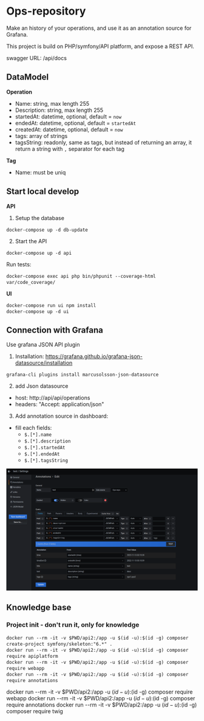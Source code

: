 # Ops-repository

Make an history of your operations, and use it as an annotation source for Grafana.

This project is build on PHP/symfony/API platform, and expose a REST API.

swagger URL: /api/docs

## DataModel

**Operation**
* Name: string, max length 255
* Description: string, max length 255
* startedAt: datetime, optional, default = `now`
* endedAt: datetime, optional, default = `startedAt`
* createdAt: datetime, optional, default = `now`
* tags: array of strings
* tagsString: readonly, same as tags, but instead of returning an array, it return a string with `,` separator for each tag

**Tag**
* Name: must be uniq

## Start local develop

**API**

1. Setup the database
```
docker-compose up -d db-update
```
2. Start the API
```
docker-compose up -d api
```

Run tests:
```
docker-compose exec api php bin/phpunit --coverage-html var/code_coverage/
```


**UI**

```
docker-compose run ui npm install
docker-compose up -d ui
```

## Connection with Grafana

Use grafana JSON API plugin

1. Installation: https://grafana.github.io/grafana-json-datasource/installation
```
grafana-cli plugins install marcusolsson-json-datasource
```

2. add Json datasource
  * host: http://api/api/operations
  * headers: "Accept: application/json"
3. Add annotation source in dashboard:
  * fill each fields:
    * `$.[*].name`
    * `$.[*].description`
    * `$.[*].startedAt`
    * `$.[*].endedAt`
    * `$.[*].tagsString`

![Grafana dashboard annotation config](./asset/grafana_annotation_source_config.png)



## Knowledge base

### Project init - don't run it, only for knowledge

```
docker run --rm -it -v $PWD/api2:/app -u $(id -u):$(id -g) composer create-project symfony/skeleton:"6.*" .
docker run --rm -it -v $PWD/api2:/app -u $(id -u):$(id -g) composer require apiplatform
docker run --rm -it -v $PWD/api2:/app -u $(id -u):$(id -g) composer require webapp
docker run --rm -it -v $PWD/api2:/app -u $(id -u):$(id -g) composer require annotations
```

docker run --rm -it -v $PWD/api2:/app -u $(id -u):$(id -g) composer require webapp
docker run --rm -it -v $PWD/api2:/app -u $(id -u):$(id -g) composer require annotations
docker run --rm -it -v $PWD/api2:/app -u $(id -u):$(id -g) composer require twig